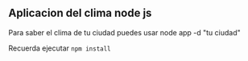 ## Aplicacion del clima node js

Para saber el clima de tu ciudad puedes usar
node app -d "tu ciudad"

Recuerda ejecutar ```npm install```
